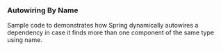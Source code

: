 ### Autowiring By Name

Sample code to demonstrates how Spring dynamically autowires a dependency in case it finds more than one component of the same type
using name.